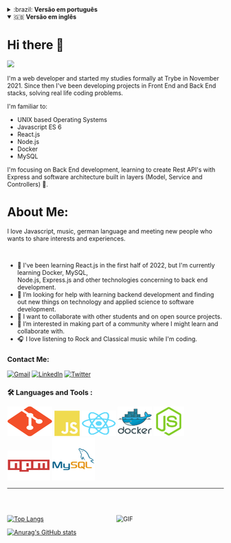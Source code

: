 
<details>
  <summary>:brazil: <b>Versão em português</b></summary>

  <h1>Oi, galera! 👋</h1> 
  <div id="header" align="left">
    <img src="https://media.giphy.com/media/M9gbBd9nbDrOTu1Mqx/giphy.gif" width="100"/>
  </div> 
 
  <p>Sou desenvolvedor de software para a web e iniciei meus estudos formalmente na Trybe em Novembro de 2021. Desde então, venho desenvolvendo projetos nas stacks Front End e Back End, resolvendo problemas de programação da vida real.</p>
  
 
  <p> Sou familiarizado com:</p>
  <ul>
    <li> Sistemas Operacionais baseados em UNIX 
    <li> Javascript ES 6 
    <li> React.js
    <li> Node.js 
    <li> Docker 
    <li> MySQL 
  </ul>
  
  <p>Estou focando em desenvolvimento Back End, aprendendo a construir API's Rest com o framework Express no ambiente Node.js e usando arquitetura de software em camadas (Model, Service and Controllers) 🙂.</p> 
  
  <h1>Sobre Mim:</h1>
  <p>Adoro Javascript, música, língua alemã e conhecer novas pessoas que querem compartilhar interesses e experiências.</p>
  </br>

  - 🌱 Estive aprendendo React.js na primeira metade de 2022, mas estou atualmente aprendendo Docker, MySQL,
Node.js, Express.js e outras tecnologias concernentes ao desenvolvimento Back End.
  - 🤔 Estou procurando por ajuda com o aprendizado de Back End e descobrir coisas novas sobre tecnologias e ciência aplicada ao desenvolvimento de software. 
  - 👯 Quero colaborar com outras pessoas estudantes e em projetos open source. 
  - 🔭 Tenho interesse em fazer parte de uma comunidade com a qual eu possa aprender e colaborar.
  - 🎧 Curto ouvir música clássica e/ou rock enquanto leio e escrevo códigos. 

  ### Entre em Contato:

  [![Gmail](https://img.shields.io/badge/-GMAIL-D14836?style=for-the-badge&logo=gmail&logoColor=white)](mailto:lucasbs.code@gmail.com)
  [![LinkedIn](https://img.shields.io/badge/-LINKEDIN-0077B5?style=for-the-badge&logo=linkedin&logoColor=white)](https://www.linkedin.com/in/lucas-barreto-/)
  [![Twitter](https://img.shields.io/badge/Twitter-1DA1F2?style=for-the-badge&logo=twitter&logoColor=white)](https://twitter.com/lucasbarreto92)

  ### :hammer_and_wrench: Linguagens e Ferramentas :
  <div display="grid">
    <img src="https://github.com/devicons/devicon/blob/master/icons/git/git-original.svg" width="105px" height="70px">  
    <img src="https://github.com/devicons/devicon/blob/master/icons/javascript/javascript-plain.svg" width="60px" height="60px">
    <img src="https://github.com/devicons/devicon/blob/master/icons/react/react-original.svg" width="80px" height="60px">
    <img src="https://github.com/devicons/devicon/blob/master/icons/docker/docker-original-wordmark.svg" width="80px" height="70px">
    <img src="https://github.com/devicons/devicon/blob/master/icons/nodejs/nodejs-original.svg" width="70px" height="70px">
    <img src="https://github.com/devicons/devicon/blob/master/icons/npm/npm-original-wordmark.svg" width="100px" height="70px">
    <img src="https://github.com/devicons/devicon/blob/master/icons/mysql/mysql-original-wordmark.svg" width="100px" height="100px">
  </div>
  <hr>
  </br>
  </br>

  <div text-align="center">
 
   [![Top Langs](https://github-readme-stats.vercel.app/api/top-langs/?username=lucasbarreto92&theme=dark&background=000000)](https://github.com/anuraghazra/github-readme-stats)
   <img align="right" width="250" alt="GIF" src="https://media.giphy.com/media/MC6eSuC3yypCU/giphy.gif" />

   [![Anurag's GitHub stats](https://github-readme-stats.vercel.app/api?username=lucasbarreto92&theme=dark&background=000000)](https://github.com/anuraghazra/github-readme-stats)

 </div>
</details>
<details open>
  <summary>🇬🇧 <b>Versão em inglês</b></summary>

  <h1>Hi there 👋</h1> 
  <div id="header" align="left">
    <img src="https://media.giphy.com/media/M9gbBd9nbDrOTu1Mqx/giphy.gif" width="100"/>
  </div> 
 
  <p>I'm a web developer and started my studies formally at Trybe in November 2021. Since then I've been developing projects in Front End and Back End stacks, solving real life coding problems.</p>
 
  <p> I'm familiar to: </p>
  <ul>
    <li> UNIX based Operating Systems 
    <li> Javascript ES 6 
    <li> React.js
    <li> Node.js 
    <li> Docker 
    <li> MySQL 
  </ul>
  
  <p>I'm focusing on Back End development, learning to create Rest API's with Express and software architecture built in layers (Model, Service and Controllers) 🙂.</p>

  <h1>About Me:</h1>
  <p>I love Javascript, music, german language and meeting new people who wants to share interests and experiences.</p>
  </br>

  - 🌱 I've been learning React.js in the first half of 2022, but I'm currently learning Docker, MySQL, </br>
Node.js, Express.js and other technologies concerning to back end development.
  - 🤔 I’m looking for help with learning backend development and finding out new things on technology and applied science to software development. 
  - 👯 I want to collaborate with other students and on open source projects. 
  - 🔭 I’m interested in making part of a community where I might learn and collaborate with.
  - 🎧 I love listening to Rock and Classical music while I'm coding. 

  ### Contact Me:

  [![Gmail](https://img.shields.io/badge/-GMAIL-D14836?style=for-the-badge&logo=gmail&logoColor=white)](mailto:lucasbs.code@gmail.com)
  [![LinkedIn](https://img.shields.io/badge/-LINKEDIN-0077B5?style=for-the-badge&logo=linkedin&logoColor=white)](https://www.linkedin.com/in/lucas-barreto-/)
  [![Twitter](https://img.shields.io/badge/Twitter-1DA1F2?style=for-the-badge&logo=twitter&logoColor=white)](https://twitter.com/lucasbarreto92)

  ### :hammer_and_wrench: Languages and Tools :
  <div display="grid">
    <img src="https://github.com/devicons/devicon/blob/master/icons/git/git-original.svg" width="105px" height="70px">  
    <img src="https://github.com/devicons/devicon/blob/master/icons/javascript/javascript-plain.svg" width="60px" height="60px">
    <img src="https://github.com/devicons/devicon/blob/master/icons/react/react-original.svg" width="80px" height="60px">
    <img src="https://github.com/devicons/devicon/blob/master/icons/docker/docker-original-wordmark.svg" width="80px" height="70px">
    <img src="https://github.com/devicons/devicon/blob/master/icons/nodejs/nodejs-original.svg" width="70px" height="70px">
    <img src="https://github.com/devicons/devicon/blob/master/icons/npm/npm-original-wordmark.svg" width="100px" height="70px">
    <img src="https://github.com/devicons/devicon/blob/master/icons/mysql/mysql-original-wordmark.svg" width="100px" height="100px">
  </div>
  <hr>
  </br>
  </br>

  <div text-align="center">
 
   [![Top Langs](https://github-readme-stats.vercel.app/api/top-langs/?username=lucasbarreto92&theme=dark&background=000000)](https://github.com/anuraghazra/github-readme-stats)
   <img align="right" width="250" alt="GIF" src="https://media.giphy.com/media/MC6eSuC3yypCU/giphy.gif" />

   [![Anurag's GitHub stats](https://github-readme-stats.vercel.app/api?username=lucasbarreto92&theme=dark&background=000000)](https://github.com/anuraghazra/github-readme-stats)

 </div>
</details>


<!--
**lucasbarreto92/lucasbarreto92** is a ✨ _special_ ✨ repository because its `README.md` (this file) appears on your GitHub profile.

Here are some ideas to get you started:

- 🔭 I’m currently working on ... -->

<!--


- 💬 Ask me about ...
- 📫 How to reach me: ...
- 😄 Pronouns: ...
- ⚡ Fun fact: ...
-->


